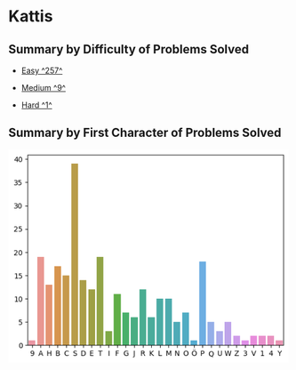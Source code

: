 # Kattis

## Summary by Difficulty of Problems Solved

- [Easy ^257^](easy.md)

- [Medium ^9^](medium.md)

- [Hard ^1^](hard.md)

## Summary by First Character of Problems Solved

![summary-by-first-char](summary-by-first-char.png)
